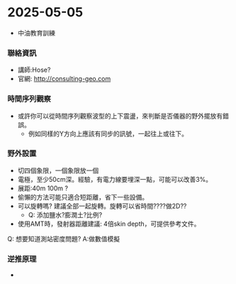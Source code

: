 # 2025-05-05
+ 中油教育訓練

### 聯絡資訊
+ 講師:Hose?
+ 官網: http://consulting-geo.com


### 時間序列觀察
+ 或許你可以從時間序列觀察波型的上下震盪，來判斷是否儀器的野外擺放有錯誤。
  + 例如同樣的Y方向上應該有同步的訊號，一起往上或往下。


### 野外設置
+ 切四個象限，一個象限放一個
+ 電極，至少50cm深。經驗，有電力線要埋深一點，可能可以改善3%。
+ 展距:40m 100m ?
+ 偷懶的方法可能只適合短距離，省下一些設備。
+ 可以旋轉嗎? 建議全部一起旋轉。旋轉可以省時間????做2D??
  + Q: 添加鹽水?膨潤土?比例?
+ 使用AMT時，發射器距離建議: 4倍skin depth，可提供參考文件。

Q: 想要知道測站密度問題? A:做數值模擬

### 逆推原理
+ 
